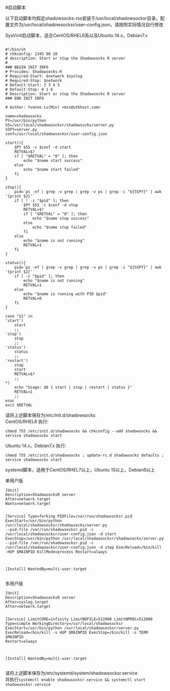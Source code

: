 <p>#启动脚本</p>
<p>以下启动脚本均假定shadowsocks-rss安装于/usr/local/shadowsocksr目录，配置文件为/usr/local/shadowsocksr/user-config.json，请按照实际情况自行修改</p>
<p>SysVinit启动脚本，适合CentOS/RHEL6系以及Ubuntu 14.x，Debian7.x</p>

```

#!/bin/sh
# chkconfig: 2345 90 10
# description: Start or stop the Shadowsocks R server
#
### BEGIN INIT INFO
# Provides: Shadowsocks-R
# Required-Start: $network $syslog
# Required-Stop: $network
# Default-Start: 2 3 4 5
# Default-Stop: 0 1 6
# Description: Start or stop the Shadowsocks R server
### END INIT INFO

# Author: Yvonne Lu(Min) <min@utbhost.com>

name=shadowsocks
PY=/usr/bin/python
SS=/usr/local/shadowsocksr/shadowsocks/server.py
SSPY=server.py
conf=/usr/local/shadowsocksr/user-config.json

start(){
    $PY $SS -c $conf -d start
    RETVAL=$?
    if [ "$RETVAL" = "0" ]; then
        echo "$name start success"
    else
        echo "$name start failed"
    fi
}

stop(){
    pid=`ps -ef | grep -v grep | grep -v ps | grep -i "${SSPY}" | awk '{print $2}'`
    if [ ! -z "$pid" ]; then
        $PY $SS -c $conf -d stop
        RETVAL=$?
        if [ "$RETVAL" = "0" ]; then
            echo "$name stop success"
        else
            echo "$name stop failed"
        fi
    else
        echo "$name is not running"
        RETVAL=1
    fi
}

status(){
    pid=`ps -ef | grep -v grep | grep -v ps | grep -i "${SSPY}" | awk '{print $2}'`
    if [ -z "$pid" ]; then
        echo "$name is not running"
        RETVAL=1
    else
        echo "$name is running with PID $pid"
        RETVAL=0
    fi
}

case "$1" in
'start')
    start
    ;;
'stop')
    stop
    ;;
'status')
    status
    ;;
'restart')
    stop
    start
    RETVAL=$?
    ;;
*)
    echo "Usage: $0 { start | stop | restart | status }"
    RETVAL=1
    ;;
esac
exit $RETVAL

```

<p>请将上述脚本保存为/etc/init.d/shadowsocks<br>
CentOS/RHEL6 执行:</p>
<pre><code>chmod 755 /etc/init.d/shadowsocks &amp;&amp; chkconfig --add shadowsocks &amp;&amp; service shadowsocks start
</code></pre>
<p>Ubuntu 14.x，Debian7.x 执行:</p>
<pre><code>chmod 755 /etc/init.d/shadowsocks ; update-rc.d shadowsocks defaults ; service shadowsocks start
</code></pre>
<p>systemd脚本，适用于CentOS/RHEL7以上，Ubuntu 15以上，Debian8以上</p>
<p>单用户版</p>
<pre><code>[Unit]
Description=ShadowsocksR server
After=network.target
Wants=network.target

[Service]
Type=forking
PIDFile=/var/run/shadowsocksr.pid
ExecStart=/usr/bin/python /usr/local/shadowsocksr/shadowsocks/server.py --pid-file /var/run/shadowsocksr.pid -c /usr/local/shadowsocksr/user-config.json -d start
ExecStop=/usr/bin/python /usr/local/shadowsocksr/shadowsocks/server.py --pid-file /var/run/shadowsocksr.pid -c /usr/local/shadowsocksr/user-config.json -d stop
ExecReload=/bin/kill -HUP $MAINPID
KillMode=process
Restart=always

[Install]
WantedBy=multi-user.target
</code></pre>
<p>多用户版</p>
<pre><code>[Unit]
Description=ShadowsocksR server
After=syslog.target
After=network.target

[Service]
LimitCORE=infinity
LimitNOFILE=512000
LimitNPROC=512000
Type=simple
WorkingDirectory=/usr/local/shadowsocksr
ExecStart=/usr/bin/python /usr/local/shadowsocksr/server.py
ExecReload=/bin/kill -s HUP $MAINPID
ExecStop=/bin/kill -s TERM $MAINPID
Restart=always

[Install]
WantedBy=multi-user.target
</code></pre>
<p>请将上述脚本保存为/etc/systemd/system/shadowsocksr.service<br>
并执行<code>systemctl enable shadowsocksr.service &amp;&amp; systemctl start shadowsocksr.service</code></p>
